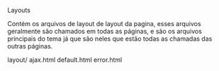 Layouts

Contém os arquivos de layout de layout da pagina, esses arquivos geralmente são chamados em todas as páginas, e são os arquivos principais do tema já que são neles que estão todas as chamadas das outras páginas.

  layout/
       ajax.html
    default.html
      error.html
 

